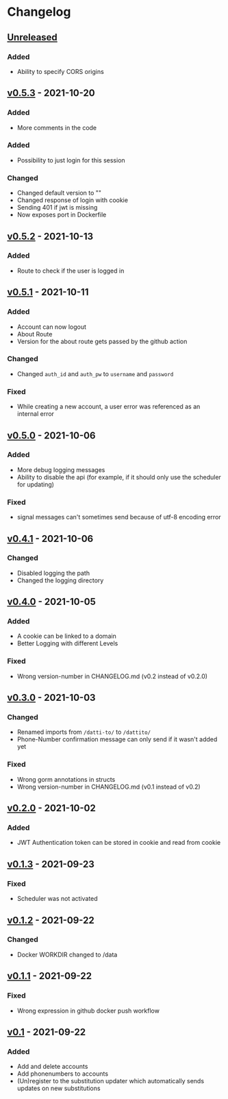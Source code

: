 # Changelog

<!--
The format is based on [Keep a Changelog](https://keepachangelog.com/en/1.0.0/),
and this project adheres to [Semantic Versioning](https://semver.org/spec/v2.0.0.html).
-->

## [Unreleased]

### Added

- Ability to specify CORS origins

## [v0.5.3] - 2021-10-20

### Added

- More comments in the code

### Added

- Possibility to just login for this session

### Changed

- Changed default version to ""
- Changed response of login with cookie
- Sending 401 if jwt is missing
- Now exposes port in Dockerfile

## [v0.5.2] - 2021-10-13

### Added

- Route to check if the user is logged in

## [v0.5.1] - 2021-10-11

### Added

- Account can now logout
- About Route
- Version for the about route gets passed by the github action

### Changed

- Changed `auth_id` and `auth_pw` to `username` and `password`

### Fixed

- While creating a new account, a user error was referenced as an internal error

## [v0.5.0] - 2021-10-06

### Added

- More debug logging messages
- Ability to disable the api (for example, if it should only use the scheduler
  for updating)

### Fixed

- signal messages can't sometimes send because of utf-8 encoding error

## [v0.4.1] - 2021-10-06

### Changed

- Disabled logging the path
- Changed the logging directory

## [v0.4.0] - 2021-10-05

### Added

- A cookie can be linked to a domain
- Better Logging with different Levels

### Fixed

- Wrong version-number in CHANGELOG.md (v0.2 instead of v0.2.0)

## [v0.3.0] - 2021-10-03

### Changed

- Renamed imports from `/datti-to/` to `/dattito/`
- Phone-Number confirmation message can only send if it wasn't added yet

### Fixed

- Wrong gorm annotations in structs
- Wrong version-number in CHANGELOG.md (v0.1 instead of v0.2)

## [v0.2.0] - 2021-10-02

### Added

- JWT Authentication token can be stored in cookie and read from cookie

## [v0.1.3] - 2021-09-23

### Fixed

- Scheduler was not activated

## [v0.1.2] - 2021-09-22

### Changed

- Docker WORKDIR changed to /data

## [v0.1.1] - 2021-09-22

### Fixed

- Wrong expression in github docker push workflow

## [v0.1] - 2021-09-22

### Added

- Add and delete accounts
- Add phonenumbers to accounts
- (Un)register to the substitution updater which automatically sends updates on
  new substitutions

[Unreleased]: https://github.com/Dattito/purrmannplus-backend/compare/v0.5.3...dev
[v0.5.3]: https://github.com/Dattito/purrmannplus-backend/compare/v0.5.2...v0.5.3
[v0.5.2]: https://github.com/Dattito/purrmannplus-backend/compare/v0.5.1...v0.5.2
[v0.5.1]: https://github.com/Dattito/purrmannplus-backend/compare/v0.5.0...v0.5.1
[v0.5.0]: https://github.com/Dattito/purrmannplus-backend/compare/v0.4.1...v0.5.0
[v0.4.1]: https://github.com/Dattito/purrmannplus-backend/compare/v0.4.0...v0.4.1
[v0.4.0]: https://github.com/Dattito/purrmannplus-backend/compare/v0.3.0...v0.4.0
[v0.3.0]: https://github.com/Dattito/purrmannplus-backend/compare/v0.2.0...v0.3.0
[v0.2.0]: https://github.com/Dattito/purrmannplus-backend/compare/v0.1.3...v0.2.0
[v0.1.3]: https://github.com/Dattito/purrmannplus-backend/compare/v0.1.2...v0.1.3
[v0.1.2]: https://github.com/Dattito/purrmannplus-backend/compare/v0.1.1...v0.1.2
[v0.1.1]: https://github.com/Dattito/purrmannplus-backend/compare/v0.1...v0.1.1
[v0.1]: https://github.com/Dattito/purrmannplus-backend/releases/tag/v0.1
